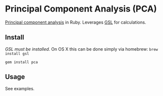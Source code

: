 # Principal Component Analysis (PCA)

[Principal component analysis](http://en.wikipedia.org/wiki/Principal_component_analysis) in Ruby. Leverages [GSL](http://www.gnu.org/software/gsl/) for calculations.


## Install

*GSL must be installed*. On OS X this can be done simply via homebrew: ```brew install gsl```

    gem install pca


## Usage

See examples.
